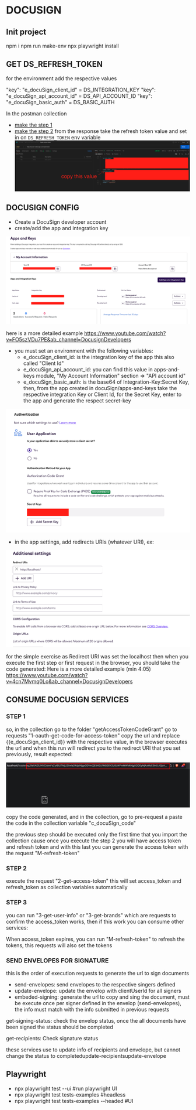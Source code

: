 # DOCUSIGN

## Init project

npm i
npm run make-env
npx playwright install

## GET DS_REFRESH_TOKEN

for the environment add the respective values

"key": "e_docuSign_client_id" = DS_INTEGRATION_KEY
"key": "e_docuSign_api_account_id" = DS_API_ACCOUNT_ID
"key": "e_docuSign_basic_auth" = DS_BASIC_AUTH

In the postman collection

- [make the step 1](#step-1)
- [make the step 2](#step-2) from the response take the refresh token value and set in on `DS_REFRESH_TOKEN` env variable ![](images/get-tokens.png)




## DOCUSIGN CONFIG

- Create a DocuSign developer account
- create/add the app and integration key

![](images/general-view.png)

here is a more detailed example https://www.youtube.com/watch?v=FO5szVDu7PE&ab_channel=DocusignDevelopers
- you must set an environment with the following variables:
    - e_docuSign_client_id: is the integration key of the app this also called "Client Id"
    - e_docuSign_api_account_id: you can find this value in apps-and-keys module, "My Account Information" section => "API account id"
    - e_docuSign_basic_auth: is the base64 of Integration-Key:Secret Key, then, from the app created in docuSign/apps-and-keys take the respective integration Key or Client Id, for the Secret Key, enter to the app and generate the respect secret-key

![](images/secret-key.png)

- in the app settings, add redirects URIs (whatever URI), ex:

![](images/redirection-config.png)

for the simple exercise as Redirect URI was set the localhost then when you execute the first step or first request in the browser, you should take the code generated: Here is a more detailed example (min 4:05) https://www.youtube.com/watch?v=4cn7Mvmq0Lo&ab_channel=DocusignDevelopers

## CONSUME DOCUSIGN SERVICES

### STEP 1

so, in the collection go to the folder "getAccessTokenCodeGrant" go to requests "1-oauth-get-code-for-access-token" copy the url and replace {{e_docuSign_client_id}} with the respective value, in the browser executes the url and when this run will redirect you to the redirect URI that you set previously, result expected:

![](images/oauth-code.png)

copy the code generated, and in the collection, go to pre-request a paste the code in the collection variable "c_docuSign_code"

the previous step should be executed only the first time that you import the collection cause once you execute the step 2 you will have access token and refresh token and with this last you can generate the access token with the request "M-refresh-token"

### STEP 2

execute the request "2-get-access-token" this will set access_token and refresh_token as collection variables automatically

### STEP 3
you can run "3-get-user-info" or "3-get-brands" which are requests to confirm the access_token works, then if this work you can consume other services:

When access_token expires, you can run "M-refresh-token" to refresh the tokens, this requests will also set the tokens

### SEND ENVELOPES FOR SIGNATURE
this is the order of execution requests to generate the url to sign documents
- send-envelopes: send envelopes to the respective singers defined
- update-envelope: update the envelop with clientUserId for all signers
- embeded-signing: generate the url to copy and sing the document, must be execute once per signer defined in the envelop (send-envelopes), the info must match with the info submitted in previous requests

get-signing-status: check the envelop status, once the all documents have been signed the status should be completed

get-recipients: Check signature status

these services use to update info of recipients and envelope, but cannot change the status to completedupdate-recipientsupdate-envelope


## Playwright

- npx playwright test --ui #run playwright UI
- npx playwright test tests-examples #headless
- npx playwright test tests-examples --headed #UI